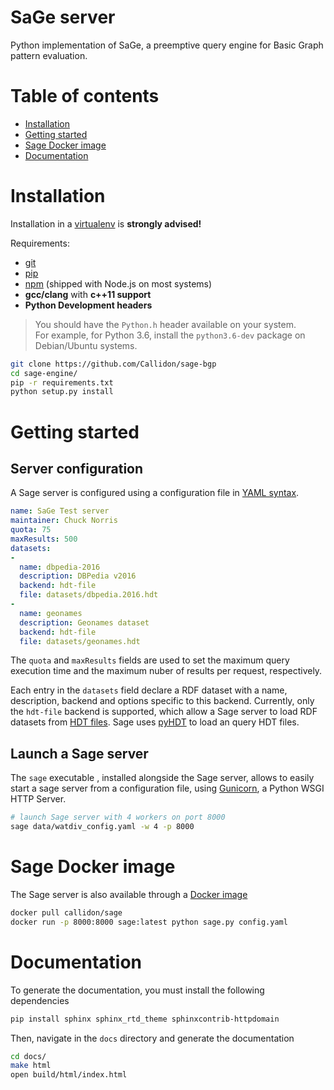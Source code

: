 # SaGe server
Python implementation of SaGe, a preemptive query engine for Basic Graph pattern evaluation.

# Table of contents

* [Installation](#installation)
* [Getting started](#getting-started)
* [Sage Docker image](#sage-docker-image)
* [Documentation](#documentation)

# Installation

Installation in a [virtualenv](https://virtualenv.pypa.io/en/stable/) is **strongly advised!**

Requirements:
* [git](https://git-scm.com/)
* [pip](https://pip.pypa.io/en/stable/)
* [npm](https://nodejs.org/en/) (shipped with Node.js on most systems)
* **gcc/clang** with **c++11 support**
* **Python Development headers**
> You should have the `Python.h` header available on your system.   
> For example, for Python 3.6, install the `python3.6-dev` package on Debian/Ubuntu systems.

```bash
git clone https://github.com/Callidon/sage-bgp
cd sage-engine/
pip -r requirements.txt
python setup.py install
```

# Getting started

## Server configuration

A Sage server is configured using a configuration file in [YAML syntax](http://yaml.org/).

```yaml
name: SaGe Test server
maintainer: Chuck Norris
quota: 75
maxResults: 500
datasets:
-
  name: dbpedia-2016
  description: DBPedia v2016
  backend: hdt-file
  file: datasets/dbpedia.2016.hdt
-
  name: geonames
  description: Geonames dataset
  backend: hdt-file
  file: datasets/geonames.hdt
```

The `quota` and `maxResults` fields are used to set the maximum query execution time and the maximum nuber of results
per request, respectively.

Each entry in the `datasets` field declare a RDF dataset with a name, description, backend and options specific to this backend.
Currently, only the `hdt-file` backend is supported, which allow a Sage server to load RDF datasets from [HDT files](http://www.rdfhdt.org/). Sage uses [pyHDT](https://github.com/Callidon/pyHDT) to load an query HDT files.

## Launch a Sage server

The `sage` executable , installed alongside the Sage server, allows to easily start a sage server from a configuration file, using [Gunicorn](http://gunicorn.org/), a Python WSGI HTTP Server.

```bash
# launch Sage server with 4 workers on port 8000
sage data/watdiv_config.yaml -w 4 -p 8000
```

# Sage Docker image

The Sage server is also available through a [Docker image](https://hub.docker.com/r/callidon/sage/)

```bash
docker pull callidon/sage
docker run -p 8000:8000 sage:latest python sage.py config.yaml
```

# Documentation

To generate the documentation, you must install the following dependencies

```bash
pip install sphinx sphinx_rtd_theme sphinxcontrib-httpdomain
```

Then, navigate in the `docs` directory and generate the documentation

```bash
cd docs/
make html
open build/html/index.html
```
